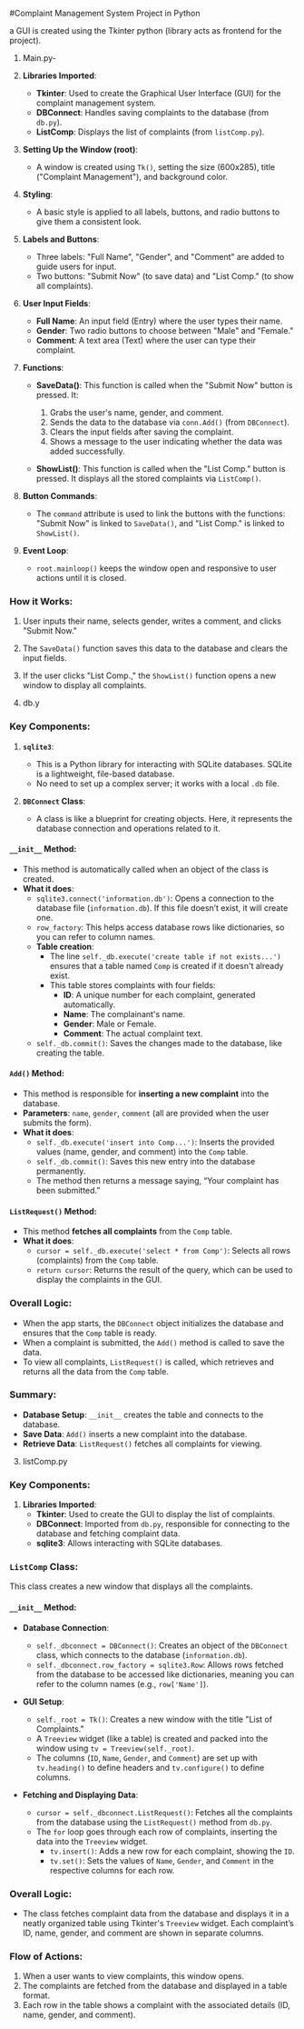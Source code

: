 #Complaint Management System Project in Python

a GUI is created using the Tkinter python (library acts as frontend for the project).

1. Main.py- 


1. **Libraries Imported**:
   - **Tkinter**: Used to create the Graphical User Interface (GUI) for the complaint management system.
   - **DBConnect**: Handles saving complaints to the database (from `db.py`).
   - **ListComp**: Displays the list of complaints (from `listComp.py`).

2. **Setting Up the Window (root)**:
   - A window is created using `Tk()`, setting the size (600x285), title ("Complaint Management"), and background color.

3. **Styling**:
   - A basic style is applied to all labels, buttons, and radio buttons to give them a consistent look.

4. **Labels and Buttons**:
   - Three labels: "Full Name", "Gender", and "Comment" are added to guide users for input.
   - Two buttons: "Submit Now" (to save data) and "List Comp." (to show all complaints).

5. **User Input Fields**:
   - **Full Name**: An input field (Entry) where the user types their name.
   - **Gender**: Two radio buttons to choose between "Male" and "Female."
   - **Comment**: A text area (Text) where the user can type their complaint.

6. **Functions**:
   - **SaveData()**: This function is called when the "Submit Now" button is pressed. It:
     1. Grabs the user's name, gender, and comment.
     2. Sends the data to the database via `conn.Add()` (from `DBConnect`).
     3. Clears the input fields after saving the complaint.
     4. Shows a message to the user indicating whether the data was added successfully.
   
   - **ShowList()**: This function is called when the "List Comp." button is pressed. It displays all the stored complaints via `ListComp()`.

7. **Button Commands**:
   - The `command` attribute is used to link the buttons with the functions: "Submit Now" is linked to `SaveData()`, and "List Comp." is linked to `ShowList()`.

8. **Event Loop**:
   - `root.mainloop()` keeps the window open and responsive to user actions until it is closed.

### How it Works:
1. User inputs their name, selects gender, writes a comment, and clicks "Submit Now."
2. The `SaveData()` function saves this data to the database and clears the input fields.
3. If the user clicks "List Comp.," the `ShowList()` function opens a new window to display all complaints.





2. db.y

### Key Components:

1. **`sqlite3`**: 
   - This is a Python library for interacting with SQLite databases. SQLite is a lightweight, file-based database.
   - No need to set up a complex server; it works with a local `.db` file.

2. **`DBConnect` Class**:
   - A class is like a blueprint for creating objects. Here, it represents the database connection and operations related to it.

#### `__init__` Method:
- This method is automatically called when an object of the class is created. 
- **What it does**:
  - `sqlite3.connect('information.db')`: Opens a connection to the database file (`information.db`). If this file doesn’t exist, it will create one.
  - `row_factory`: This helps access database rows like dictionaries, so you can refer to column names.
  - **Table creation**: 
    - The line `self._db.execute('create table if not exists...')` ensures that a table named `Comp` is created if it doesn't already exist. 
    - This table stores complaints with four fields:
      - **ID**: A unique number for each complaint, generated automatically.
      - **Name**: The complainant's name.
      - **Gender**: Male or Female.
      - **Comment**: The actual complaint text.
  - `self._db.commit()`: Saves the changes made to the database, like creating the table.

#### `Add()` Method:
- This method is responsible for **inserting a new complaint** into the database.
- **Parameters**: `name`, `gender`, `comment` (all are provided when the user submits the form).
- **What it does**:
  - `self._db.execute('insert into Comp...')`: Inserts the provided values (name, gender, and comment) into the `Comp` table.
  - `self._db.commit()`: Saves this new entry into the database permanently.
  - The method then returns a message saying, “Your complaint has been submitted.”

#### `ListRequest()` Method:
- This method **fetches all complaints** from the `Comp` table.
- **What it does**:
  - `cursor = self._db.execute('select * from Comp')`: Selects all rows (complaints) from the `Comp` table.
  - `return cursor`: Returns the result of the query, which can be used to display the complaints in the GUI.

### Overall Logic:
- When the app starts, the `DBConnect` object initializes the database and ensures that the `Comp` table is ready.
- When a complaint is submitted, the `Add()` method is called to save the data.
- To view all complaints, `ListRequest()` is called, which retrieves and returns all the data from the `Comp` table.

### Summary:
- **Database Setup**: `__init__` creates the table and connects to the database.
- **Save Data**: `Add()` inserts a new complaint into the database.
- **Retrieve Data**: `ListRequest()` fetches all complaints for viewing.





3. listComp.py

### Key Components:

1. **Libraries Imported**:
   - **Tkinter**: Used to create the GUI to display the list of complaints.
   - **DBConnect**: Imported from `db.py`, responsible for connecting to the database and fetching complaint data.
   - **sqlite3**: Allows interacting with SQLite databases.

### `ListComp` Class:
This class creates a new window that displays all the complaints.

#### `__init__` Method:
- **Database Connection**:
   - `self._dbconnect = DBConnect()`: Creates an object of the `DBConnect` class, which connects to the database (`information.db`).
   - `self._dbconnect.row_factory = sqlite3.Row`: Allows rows fetched from the database to be accessed like dictionaries, meaning you can refer to the column names (e.g., `row['Name']`).

- **GUI Setup**:
   - `self._root = Tk()`: Creates a new window with the title "List of Complaints."
   - A `Treeview` widget (like a table) is created and packed into the window using `tv = Treeview(self._root)`.
   - The columns (`ID`, `Name`, `Gender`, and `Comment`) are set up with `tv.heading()` to define headers and `tv.configure()` to define columns.

- **Fetching and Displaying Data**:
   - `cursor = self._dbconnect.ListRequest()`: Fetches all the complaints from the database using the `ListRequest()` method from `db.py`.
   - The `for` loop goes through each row of complaints, inserting the data into the `Treeview` widget.
     - `tv.insert()`: Adds a new row for each complaint, showing the `ID`.
     - `tv.set()`: Sets the values of `Name`, `Gender`, and `Comment` in the respective columns for each row.

### Overall Logic:
- The class fetches complaint data from the database and displays it in a neatly organized table using Tkinter's `Treeview` widget. Each complaint’s ID, name, gender, and comment are shown in separate columns.

### Flow of Actions:
1. When a user wants to view complaints, this window opens.
2. The complaints are fetched from the database and displayed in a table format.
3. Each row in the table shows a complaint with the associated details (ID, name, gender, and comment).

















































